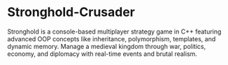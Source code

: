 # Stronghold-Crusader
Stronghold is a console-based multiplayer strategy game in C++ featuring advanced OOP concepts like inheritance, polymorphism, templates, and dynamic memory. Manage a medieval kingdom through war, politics, economy, and diplomacy with real-time events and brutal realism.
